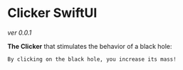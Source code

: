 # Clicker SwiftUI
*ver 0.0.1*

**The Clicker** that stimulates the behavior of a black hole:

```
By clicking on the black hole, you increase its mass!
```